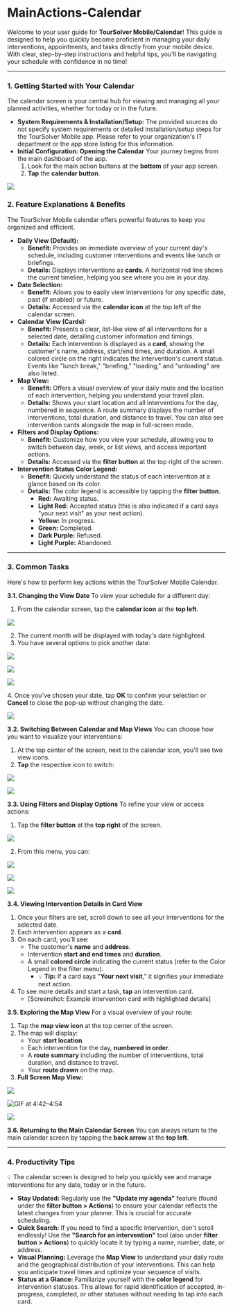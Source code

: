 # MainActions-Calendar

Welcome to your user guide for **TourSolver Mobile/Calendar**! This guide is designed to help you quickly become proficient in managing your daily interventions, appointments, and tasks directly from your mobile device. With clear, step-by-step instructions and helpful tips, you'll be navigating your schedule with confidence in no time!

***

### 1. Getting Started with Your Calendar

The calendar screen is your central hub for viewing and managing all your planned activities, whether for today or in the future.

* **System Requirements & Installation/Setup:** The provided sources do not specify system requirements or detailed installation/setup steps for the TourSolver Mobile app. Please refer to your organization's IT department or the app store listing for this information.
* **Initial Configuration: Opening the Calendar** Your journey begins from the main dashboard of the app.
  1. Look for the main action buttons at the **bottom** of your app screen.
  2. **Tap** the **calendar button**.

![](../../images/MainActions-Calendar_timestamp_0_to_12–0_to_29.gif)

### 2. Feature Explanations & Benefits

The TourSolver Mobile calendar offers powerful features to keep you organized and efficient.

* **Daily View (Default):**
  * **Benefit:** Provides an immediate overview of your current day's schedule, including customer interventions and events like lunch or briefings.
  * **Details:** Displays interventions as **cards**. A horizontal red line shows the current timeline, helping you see where you are in your day.
* **Date Selection:**
  * **Benefit:** Allows you to easily view interventions for any specific date, past (if enabled) or future.
  * **Details:** Accessed via the **calendar icon** at the top left of the calendar screen.
* **Calendar View (Cards):**
  * **Benefit:** Presents a clear, list-like view of all interventions for a selected date, detailing customer information and timings.
  * **Details:** Each intervention is displayed as a **card**, showing the customer's name, address, start/end times, and duration. A small colored circle on the right indicates the intervention's current status. Events like "lunch break," "briefing," "loading," and "unloading" are also listed.
* **Map View:**
  * **Benefit:** Offers a visual overview of your daily route and the location of each intervention, helping you understand your travel plan.
  * **Details:** Shows your start location and all interventions for the day, numbered in sequence. A route summary displays the number of interventions, total duration, and distance to travel. You can also see intervention cards alongside the map in full-screen mode.
* **Filters and Display Options:**
  * **Benefit:** Customize how you view your schedule, allowing you to switch between day, week, or list views, and access important actions.
  * **Details:** Accessed via the **filter button** at the top right of the screen.
* **Intervention Status Color Legend:**
  * **Benefit:** Quickly understand the status of each intervention at a glance based on its color.
  * **Details:** The color legend is accessible by tapping the **filter button**.
    * **Red:** Awaiting status.
    * **Light Red:** Accepted status (this is also indicated if a card says "your next visit" as your next action).
    * **Yellow:** In progress.
    * **Green:** Completed.
    * **Dark Purple:** Refused.
    * **Light Purple:** Abandoned.

***

### 3. Common Tasks

Here's how to perform key actions within the TourSolver Mobile Calendar.

**3.1. Changing the View Date** To view your schedule for a different day:

1. From the calendar screen, tap the **calendar icon** at the **top left**.

![](../../images/MainActions-Calendar_timestamp_0_to_32–0_to_46.gif)

2. The current month will be displayed with today's date highlighted.
3. You have several options to pick another date:

![](../../images/MainActions-Calendar_timestamp_0_to_55–1_to_03.gif)

![](../../images/MainActions-Calendar_timestamp_1_to_16–1_to_23.gif)

![](../../images/MainActions-Calendar_timestamp_1_to_25–1_to_31.gif)

4\. Once you've chosen your date, tap **OK** to confirm your selection or **Cancel** to close the pop-up without changing the date.

![](../../images/MainActions-Calendar_timestamp_1_to_53–2_to_04.gif)

**3.2. Switching Between Calendar and Map Views** You can choose how you want to visualize your interventions:

1. At the top center of the screen, next to the calendar icon, you'll see two view icons.
2. **Tap** the respective icon to switch:

![](../../images/MainActions-Calendar_timestamp_2_to_12–2_to_19.gif)

![](../../images/MainActions-Calendar_timestamp_2_to_19–2_to_30.gif)

**3.3. Using Filters and Display Options** To refine your view or access actions:

1. Tap the **filter button** at the **top right** of the screen.

![](../../images/MainActions-Calendar_timestamp_2_to_33–2_to_37.gif)

2. From this menu, you can:

![](../../images/MainActions-Calendar_timestamp_2_to_37–2_to_43.gif)

![](../../images/MainActions-Calendar_timestamp_5_to_33–5_to_44.gif)

![](../../images/MainActions-Calendar_timestamp_5_to_44–5_to_53.gif)

**3.4. Viewing Intervention Details in Card View**

1. Once your filters are set, scroll down to see all your interventions for the selected date.
2. Each intervention appears as a **card**.
3. On each card, you'll see:
   * The customer's **name** and **address**.
   * Intervention **start and end times** and **duration**.
   * A small **colored circle** indicating the current status (refer to the Color Legend in the filter menu).
     * 💡 **Tip:** If a card says "**Your next visit**," it signifies your immediate next action.
4. To see more details and start a task, **tap** an intervention card.
   * \[Screenshot: Example intervention card with highlighted details]

**3.5. Exploring the Map View** For a visual overview of your route:

1. Tap the **map view icon** at the top center of the screen.
2. The map will display:
   * Your **start location**.
   * Each intervention for the day, **numbered in order**.
   * A **route summary** including the number of interventions, total duration, and distance to travel.
   * Your **route drawn** on the map.
3. **Full Screen Map View:**

![](../../images/MainActions-Calendar_timestamp_4_to_23–4_to_29.gif)

![GIF at 4:42–4:54](../../images/MainActions-Calendar_timestamp_4_to_42–4_to_54.gif)

![](../../images/MainActions-Calendar_timestamp_4_to_54–5_to_01.gif)

**3.6. Returning to the Main Calendar Screen** You can always return to the main calendar screen by tapping the **back arrow** at the **top left**.

***

### 4. Productivity Tips

💡 The calendar screen is designed to help you quickly see and manage interventions for any date, today or in the future.

* **Stay Updated:** Regularly use the **"Update my agenda"** feature (found under the **filter button > Actions**) to ensure your calendar reflects the latest changes from your planner. This is crucial for accurate scheduling.
* **Quick Search:** If you need to find a specific intervention, don't scroll endlessly! Use the **"Search for an intervention"** tool (also under **filter button > Actions**) to quickly locate it by typing a name, number, date, or address.
* **Visual Planning:** Leverage the **Map View** to understand your daily route and the geographical distribution of your interventions. This can help you anticipate travel times and optimize your sequence of visits.
* **Status at a Glance:** Familiarize yourself with the **color legend** for intervention statuses. This allows for rapid identification of accepted, in-progress, completed, or other statuses without needing to tap into each card.
